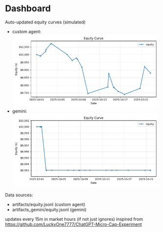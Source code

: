# Dashboard

Auto-updated equity curves (simulated)

- custom agent: ![Equity Curve](artifacts/equity.png?v=4a77a16)
- gemini: ![Equity Curve (Gemini)](artifacts_gemini/equity.png?v=4a77a16)

Data sources:
- artifacts/equity.jsonl (custom agent)
- artifacts_gemini/equity.jsonl (gemini)

updates every 15m in market hours (if not just ignores)
inspired from https://github.com/LuckyOne7777/ChatGPT-Micro-Cap-Experiment